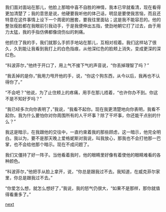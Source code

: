 
我们面对面站在那儿，他脸上那暗中喜不自胜的神情，我本已早就看清，现在看得更加清楚了；我的意思是说，他硬要我听他的体己话，明显是要使我苦恼，而且还特意在这件事情上设下一个周密的圈套，要我往里面钻；这是我不能容忍的。他的整张瘦脸都在我眼前引我动手，于是我便伸出五指，使劲地朝它打了过去，由于用力太猛，我的手指仿佛都像烧伤似的刺痛。

他抓住了我的手，我们就那么手抓手地站在那儿，互相对视着。我们这样站了很久，久到能让我看到我打上的白色指痕，从他深红色的脸颊上消失，变成更深的深红色。

“科波菲尔，”他终于开口了，用上气不接下气的声音说，“你丢掉理智了吗？”

“我丢掉的是你，”我用力甩开他的手，说，“你这个狗东西，从今以后，我再也不认得你了。”

“不会吧？”他说，为了止住颊上的疼痛，用手在那儿捂着，“也许你办不到。你这不是不知好歹吗？”

“我已经多次向你表明了，”我说，“我看不起你。现在我更清楚地向你表明，我看不起你。我为什么要怕你对你周围所有的人干坏事？除了干坏事，你还能干点别的什么？”

我这是暗示，在我跟他的交往中，一直约束着我的那些顾虑，这一暗示，他完全明白。我以为，要不是那天晚上爱格妮斯对我说，叫我放心，那我也不会打他那一巴掌，也不会给他那个暗示。现在不成问题了。

我们又僵持了好一阵子。当他看着我时，他的眼睛里好像有着使他的眼睛难看的各种颜色。

“科波菲尔，”他把手从脸上拿开，说，“你总是跟我过不去。我知道，在威克菲尔家里，你总是跟我过不去。”

“你爱怎么想，就怎么想好了，”我说，我的怒气仍很大，“如果不是那样，那你就值得看重多了。”

[next](page549.md)